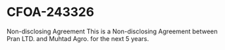 # CFOA-243326
Non-disclosing Agreement 
This is a Non-disclosing Agreement between Pran LTD. and Muhtad Agro. for the next 5 years. 
